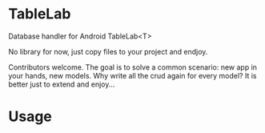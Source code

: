 # TableLab
Database handler for Android TableLab&lt;T>

No library for now, just copy files to your project and endjoy.

Contributors welcome. The goal is to solve a common scenario: new app in your hands, new models. Why write all the crud again for every model? It is better just to extend and enjoy...

# Usage

